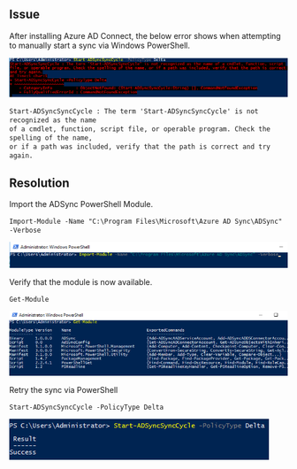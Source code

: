 ## Issue

After installing Azure AD Connect, the below error shows when attempting to manually start a sync via Windows PowerShell.

![The-term-Start-ADSyncSyncCycle-is-not-recognized](https://github.com/jameswassinger/Articles/blob/main/Media/the-term-start-adsyncsynccycle-is-not-recognized/The-term-Start-ADSyncSyncCycle-is-not-recognized.png)

```
Start-ADSyncSyncCycle : The term 'Start-ADSyncSyncCycle' is not recognized as the name 
of a cmdlet, function, script file, or operable program. Check the spelling of the name, 
or if a path was included, verify that the path is correct and try again.
```

## Resolution

Import the ADSync PowerShell Module.

```
Import-Module -Name "C:\Program Files\Microsoft\Azure AD Sync\ADSync" -Verbose
```

![The-term-Start-ADSyncSyncCycle-is-not-recognized](https://github.com/jameswassinger/Articles/blob/main/Media/the-term-start-adsyncsynccycle-is-not-recognized/The-term-Start-ADSyncSyncCycle-is-not-recognized0.png)

Verify that the module is now available. 

```
Get-Module
```
![The-term-Start-ADSyncSyncCycle-is-not-recognized](https://github.com/jameswassinger/Articles/blob/main/Media/the-term-start-adsyncsynccycle-is-not-recognized/The-term-Start-ADSyncSyncCycle-is-not-recognized1.png)

Retry the sync via PowerShell

```
Start-ADSyncSyncCycle -PolicyType Delta
```

![The-term-Start-ADSyncSyncCycle-is-not-recognized1](https://github.com/jameswassinger/Articles/blob/main/Media/the-term-start-adsyncsynccycle-is-not-recognized/The-term-Start-ADSyncSyncCycle-is-not-recognized2.png)
